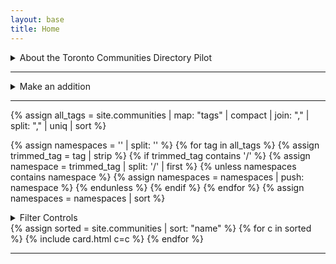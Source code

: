 ```yaml
---
layout: base
title: Home
---
```


<details name="about">
  <summary>About the Toronto Communities Directory Pilot</summary>
  <p>This is a lightweight directory of Toronto's various communities. It is intended to facilitate the discovery of communities in Toronto and serve as an example of community centred data.</p> 
  <p>Currently in early development, the data structure and directory content will be evolving as requirements and insights emerge.</p> 
  <p>This initiative is an open collaboration. You are welcome to contribute. To get involved or learn more please come to Civic Tech Toronto's hacknights on Tuesday evenings, or 1RG's monthly Civic Sundays.</p>
  <p>For ease of access you can get the directory in <code>JSON</code> or <code>CSV</code> formats from the following:</p>
  <ul>
  <li><a href="{{"/all.csv" | relative_url }}">all.csv</a></li>
  <li><a href="{{"/all.json" | relative_url }}">all.json</a></li>
  </ul>
</details>
<hr/>
<details name="additions">
  <summary>Make an addition</summary>

<p>Add or edit entries:</p>
<ol>
<li>by using the <a href="https://github.com/CivicTechTO/toronto-community-directory/issues/new?template=add_community.yml
">add a community</a> issue form template on github.</li>
<li>by including a record in <code>_communities</code> on <a href="https://github.com/CivicTechTO/toronto-community-directory">CivicTechTO/toronto-community-directory</a>.</li>
<li>tell Jordy in person at Civic Tech Toronto on Tuesday nights.</li>
</ol>
</details>
<hr/>

{% assign all_tags = site.communities | map: "tags" | compact | join: "," | split: "," | uniq | sort %}

{% assign namespaces = '' | split: '' %}
{% for tag in all_tags %}
{% assign trimmed_tag = tag | strip %}
{% if trimmed_tag contains '/' %}
{% assign namespace = trimmed_tag | split: '/' | first %}
{% unless namespaces contains namespace %}
{% assign namespaces = namespaces | push: namespace %}
{% endunless %}
{% endif %}
{% endfor %}
{% assign namespaces = namespaces | sort %}

<details name="filters">
  <summary>Filter Controls</summary>
  <div id="filter-bar">
    <div>
      <button class="filter-btn active" data-filter="all">Show All</button>
      <button id="filter-mode-toggle" class="filter-toggle" role="button">Mode: ANY (OR)</button>
    </div>
    
    {% for namespace in namespaces %}
      <fieldset>
        <legend>{{ namespace | replace: '-', ' ' | capitalize }}</legend>
        {% for tag in all_tags %}
          {% assign trimmed_tag = tag | strip %}
          {% assign tag_namespace = trimmed_tag | split: '/' | first %}
          {% if tag_namespace == namespace %}
            {% assign tag_value = trimmed_tag | split: '/' | last %}
            <button class="filter-btn" data-filter="{{ trimmed_tag }}">{{ tag_value | replace: '-', ' ' }}</button>
          {% endif %}
        {% endfor %}
      </fieldset>
    {% endfor %}

    {% assign unnamespaced_tags = '' | split: '' %}
    {% for tag in all_tags %}
      {% assign trimmed_tag = tag | strip %}
      {% unless trimmed_tag contains '/' %}
        {% assign unnamespaced_tags = unnamespaced_tags | push: trimmed_tag %}
      {% endunless %}
    {% endfor %}

    {% if unnamespaced_tags.size > 0 %}
      <fieldset>
        <legend>Other</legend>
        {% for tag in unnamespaced_tags %}
          <button class="filter-btn" data-filter="{{ tag }}">{{ tag | replace: '-', ' ' }}</button>
        {% endfor %}
      </fieldset>
    {% endif %}

  </div>
</details>

<div class="grid-upgrade">
  {% assign sorted = site.communities | sort: "name" %}
  {% for c in sorted %}
    {% include card.html c=c %}
  {% endfor %}
</div>

<hr/>
